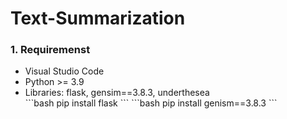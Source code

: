 # Text-Summarization

<h3> 1. Requiremenst </h3>
<ul>
  <li> Visual Studio Code </li>
  <li> Python >= 3.9 </li>
  <li> Libraries: flask, gensim==3.8.3, underthesea </li>
```bash
  pip install flask
```
  ```bash
  pip install genism==3.8.3
  ```


</ul>
